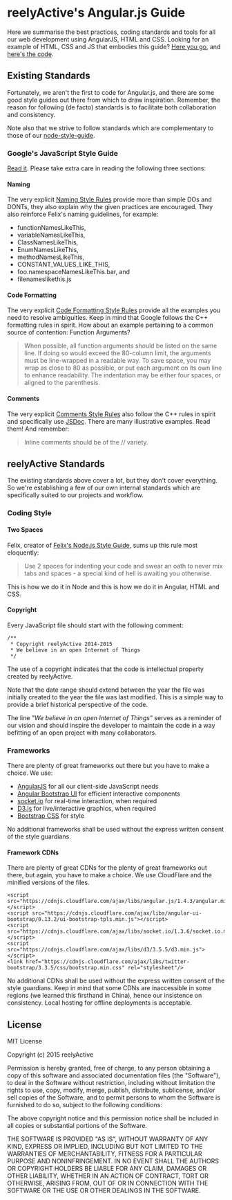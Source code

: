 # reelyActive's Angular.js Guide

Here we summarise the best practices, coding standards and tools for all our web development using AngularJS, HTML and CSS.  Looking for an example of HTML, CSS and JS that embodies this guide?  [Here you go](https://reelyactive.github.io/angular-style-guide/), and [here's the code](https://github.com/reelyactive/angular-style-guide/tree/gh-pages).


## Existing Standards

Fortunately, we aren't the first to code for Angular.js, and there are some good style guides out there from which to draw inspiration.  Remember, the reason for following (de facto) standards is to facilitate both collaboration and consistency.

Note also that we strive to follow standards which are complementary to those of our [node-style-guide](https://github.com/reelyactive/node-style-guide).


### Google's JavaScript Style Guide

[Read it](http://google-styleguide.googlecode.com/svn/trunk/javascriptguide.xml).  Please take extra care in reading the following three sections:

#### Naming

The very explicit [Naming Style Rules](http://google-styleguide.googlecode.com/svn/trunk/javascriptguide.xml?showone=Naming#Naming) provide more than simple DOs and DONTs, they also explain why the given practices are encouraged.  They also reinforce Felix's naming guidelines, for example:

- functionNamesLikeThis,
- variableNamesLikeThis,
- ClassNamesLikeThis,
- EnumNamesLikeThis,
- methodNamesLikeThis,
- CONSTANT_VALUES_LIKE_THIS,
- foo.namespaceNamesLikeThis.bar, and
- filenameslikethis.js

#### Code Formatting

The very explicit [Code Formatting Style Rules](http://google-styleguide.googlecode.com/svn/trunk/javascriptguide.xml?showone=Code_formatting#Code_formatting) provide all the examples you need to resolve ambiguities.  Keep in mind that Google follows the C++ formatting rules in spirit.  How about an example pertaining to a common source of contention: Function Arguments?

> When possible, all function arguments should be listed on the same line. If doing so would exceed the 80-column limit, the arguments must be line-wrapped in a readable way. To save space, you may wrap as close to 80 as possible, or put each argument on its own line to enhance readability. The indentation may be either four spaces, or aligned to the parenthesis.

#### Comments

The very explicit [Comments Style Rules](http://google-styleguide.googlecode.com/svn/trunk/javascriptguide.xml?showone=Comments#Comments) also follow the C++ rules in spirit and specifically use [JSDoc](http://usejsdoc.org/).  There are many illustrative examples.  Read them!  And remember:

> Inline comments should be of the // variety.


## reelyActive Standards

The existing standards above cover a lot, but they don't cover everything.  So we're establishing a few of our own internal standards which are specifically suited to our projects and workflow.

### Coding Style

#### Two Spaces

Felix, creator of [Felix's Node.js Style Guide](https://github.com/felixge/node-style-guide), sums up this rule most eloquently:

> Use 2 spaces for indenting your code and swear an oath to never mix tabs and spaces - a special kind of hell is awaiting you otherwise.

This is how we do it in Node and this is how we do it in Angular, HTML and CSS.

#### Copyright

Every JavaScript file should start with the following comment:

    /**
     * Copyright reelyActive 2014-2015
     * We believe in an open Internet of Things
     */

The use of a copyright indicates that the code is intellectual property created by reelyActive.

Note that the date range should extend between the year the file was initially created to the year the file was last modified.  This is a simple way to provide a brief historical perspective of the code.

The line _"We believe in an open Internet of Things"_ serves as a reminder of our vision and should inspire the developer to maintain the code in a way befitting of an open project with many collaborators.


### Frameworks

There are plenty of great frameworks out there but you have to make a choice.  We use:
- [AngularJS](https://angularjs.org/) for all our client-side JavaScript needs
- [Angular Bootstrap UI](https://angular-ui.github.io/bootstrap/) for efficient interactive components
- [socket.io]() for real-time interaction, when required
- [D3.js](http://d3js.org/) for live/interactive graphics, when required
- [Bootstrap CSS](http://getbootstrap.com/css/) for style

No additional frameworks shall be used without the express written consent of the style guardians.

#### Framework CDNs

There are plenty of great CDNs for the plenty of great frameworks out there, but again, you have to make a choice.  We use CloudFlare and the minified versions of the files.

```
<script src="https://cdnjs.cloudflare.com/ajax/libs/angular.js/1.4.3/angular.min.js"></script>
<script src="https://cdnjs.cloudflare.com/ajax/libs/angular-ui-bootstrap/0.13.2/ui-bootstrap-tpls.min.js"></script>
<script src="https://cdnjs.cloudflare.com/ajax/libs/socket.io/1.3.6/socket.io.min.js"></script>
<script src="https://cdnjs.cloudflare.com/ajax/libs/d3/3.5.5/d3.min.js"></script>
<link href="https://cdnjs.cloudflare.com/ajax/libs/twitter-bootstrap/3.3.5/css/bootstrap.min.css" rel="stylesheet"/>
```

No additional CDNs shall be used without the express written consent of the style guardians.  Keep in mind that some CDNs are inaccessible in some regions (we learned this firsthand in China), hence our insistence on consistency.  Local hosting for offline deployments is acceptable.


License
-------

MIT License

Copyright (c) 2015 reelyActive

Permission is hereby granted, free of charge, to any person obtaining a copy of this software and associated documentation files (the "Software"), to deal in the Software without restriction, including without limitation the rights to use, copy, modify, merge, publish, distribute, sublicense, and/or sell copies of the Software, and to permit persons to whom the Software is furnished to do so, subject to the following conditions:

The above copyright notice and this permission notice shall be included in all copies or substantial portions of the Software.

THE SOFTWARE IS PROVIDED "AS IS", WITHOUT WARRANTY OF ANY KIND, EXPRESS OR 
IMPLIED, INCLUDING BUT NOT LIMITED TO THE WARRANTIES OF MERCHANTABILITY, 
FITNESS FOR A PARTICULAR PURPOSE AND NONINFRINGEMENT. IN NO EVENT SHALL THE 
AUTHORS OR COPYRIGHT HOLDERS BE LIABLE FOR ANY CLAIM, DAMAGES OR OTHER 
LIABILITY, WHETHER IN AN ACTION OF CONTRACT, TORT OR OTHERWISE, ARISING FROM, 
OUT OF OR IN CONNECTION WITH THE SOFTWARE OR THE USE OR OTHER DEALINGS IN 
THE SOFTWARE.


